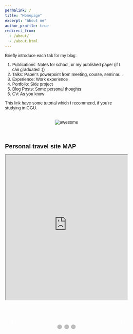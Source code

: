 ```yaml
---
permalink: /
title: "Homepage"
excerpt: "About me"
author_profile: true
redirect_from: 
  - /about/
  - /about.html
---
```

<div>

<!-- <a href="https://hackmd.io/GbY28RBLQQWtuam7axGfGg" title="Optional Title">CGU CS Course & some tools</a><br><br> -->

Briefly introduce each tab for my blog:  <br>

<ol>
  <li>Publications: Notes for school, or my published paper (if I can graduated :))</li>
  <li>Talks: Paper's powerpoint from meeting, course, seminar...</li>
  <li>Experience: Work experience</li>
  <li>Portfolio: Side project</li>
  <li>Blog Posts: Some personal thoughts</li>
  <li>CV: As you know</li>
</ol>

This link have some tutorial which I recommend, if you're studying in CGU.<br><br>

<center>
  <img class="img-fluid" src="https://github-readme-stats.vercel.app/api/pin/?username=jacksonchen1998&repo=Awesome-CGU-CS-AI&theme=default&show_owner=false" alt="awesome">
</center>

<br><br>

<span class="bold">Personal travel site MAP</span>

<iframe src="https://www.google.com/maps/d/u/0/embed?mid=11uEqrUqviLk2cDmxT0INWQeQCyVYESs&ehbc=2E312F" width="100%" height="480"></iframe>


<br><br>
</div>

<style>
* {box-sizing: border-box}
body {font-family: Verdana, sans-serif; margin:0}
.mySlides {display: none}
img {vertical-align: middle;}

/* Slideshow container */
.slideshow-container {
  max-width: 1000px;
  position: relative;
  margin: auto;
}

.bold {
  font-weight: bold;
  font-size: 20px;
}

/* Next & previous buttons */
.prev, .next {
  cursor: pointer;
  position: absolute;
  top: 50%;
  width: auto;
  padding: 16px;
  margin-top: -22px;
  color: white;
  font-weight: bold;
  font-size: 18px;
  transition: 0.6s ease;
  border-radius: 0 3px 3px 0;
  user-select: none;
}

/* Position the "next button" to the right */
.next {
  right: 0;
  border-radius: 3px 0 0 3px;
}

/* On hover, add a black background color with a little bit see-through */
.prev:hover, .next:hover {
  background-color: rgba(0,0,0,0.8);
}

/* Caption text */
.text {
  color: #f2f2f2;
  font-size: 15px;
  padding: 8px 12px;
  position: absolute;
  bottom: 8px;
  width: 100%;
  text-align: center;
}

/* Number text (1/3 etc) */
.numbertext {
  color: #f2f2f2;
  font-size: 12px;
  padding: 8px 12px;
  position: absolute;
  top: 0;
}

/* The dots/bullets/indicators */
.dot {
  cursor: pointer;
  height: 15px;
  width: 15px;
  margin: 0 2px;
  background-color: #bbb;
  border-radius: 50%;
  display: inline-block;
  transition: background-color 0.6s ease;
}

.active, .dot:hover {
  background-color: #717171;
}

/* Fading animation */
.fade {
  animation-name: fade;
  animation-duration: 1.5s;
}

@keyframes fade {
  from {opacity: .4} 
  to {opacity: 1}
}

/* On smaller screens, decrease text size */
@media only screen and (max-width: 300px) {
  .prev, .next,.text {font-size: 11px}
}
</style>

<body>

<div class="slideshow-container">

<div class="mySlides fade">
  <div class="numbertext">1 / 3</div>
  <img src="/images/scence.png" style="width:100%">
  <div class="text">Flying to the unknown</div>
</div>

<div class="mySlides fade">
  <div class="numbertext">2 / 3</div>
  <img src="/images/scence2.png" style="width:100%">
  <div class="text">Australian Beach</div>
</div>

<div class="mySlides fade">
  <div class="numbertext">3 / 3</div>
  <img src="/images/scence3.png" style="width:100%">
  <div class="text">Street View of Central Park, New York</div>
</div>

<a class="prev" onclick="plusSlides(-1)">❮</a>
<a class="next" onclick="plusSlides(1)">❯</a>

</div>
<br>

<div style="text-align:center">
  <span class="dot" onclick="currentSlide(1)"></span> 
  <span class="dot" onclick="currentSlide(2)"></span> 
  <span class="dot" onclick="currentSlide(3)"></span> 
</div>

<script>
let slideIndex = 1;
showSlides(slideIndex);

function plusSlides(n) {
  showSlides(slideIndex += n);
}

function currentSlide(n) {
  showSlides(slideIndex = n);
}

function showSlides(n) {
  let i;
  let slides = document.getElementsByClassName("mySlides");
  let dots = document.getElementsByClassName("dot");
  if (n > slides.length) {slideIndex = 1}    
  if (n < 1) {slideIndex = slides.length}
  for (i = 0; i < slides.length; i++) {
    slides[i].style.display = "none";  
  }
  for (i = 0; i < dots.length; i++) {
    dots[i].className = dots[i].className.replace(" active", "");
  }
  slides[slideIndex-1].style.display = "block";  
  dots[slideIndex-1].className += " active";
}
</script>